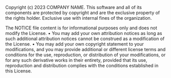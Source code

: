 Copyright (c) 2023 COMPANY NAME. This software and all of its components are protected by copyright and are the exclusive property of the rights holder. Exclusive use with internal fines of the organization.

The NOTICE file content is for informational purposes only and does not modify the License. • You may add your own attribution notices as long as such additional attribution notices cannot be construed as a modification of the License. • You may add your own copyright statement to your modifications, and you may provide additional or different license terms and conditions for the use, reproduction, or distribution of your modifications, or for any such derivative works in their entirety, provided that its use, reproduction and distribution complies with the conditions established in this License.